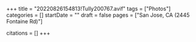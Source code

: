 +++
title = "20220826154813!Tully200767.avif"
tags = ["Photos"]
categories = []
startDate = ""
draft = false
pages = ["San Jose, CA (2445 Fontaine Rd)"]

citations = []
+++
